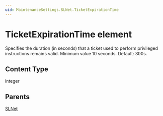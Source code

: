 ```yaml
---
uid: MaintenanceSettings.SLNet.TicketExpirationTime
---
```


# TicketExpirationTime element

Specifies the duration (in seconds) that a ticket used to perform privileged instructions remains valid. Minimum value 10 seconds. Default: 300s.

## Content Type

integer

## Parents

[SLNet](xref:MaintenanceSettings.SLNet)
